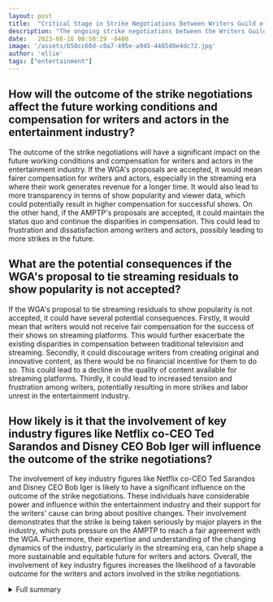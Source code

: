 ```yaml
---
layout: post
title:  "Critical Stage in Strike Negotiations Between Writers Guild of America and AMPTP"
description: "The ongoing strike negotiations between the Writers Guild of America (WGA) and the Alliance of Motion Picture and Television Producers (AMPTP) have reached a critical point."
date:   2023-08-16 00:50:29 -0400
image: '/assets/b50cc60d-c0a7-495e-a945-4485d0e4dc72.jpg'
author: 'ellie'
tags: ["entertainment"]
---
```


## How will the outcome of the strike negotiations affect the future working conditions and compensation for writers and actors in the entertainment industry?
The outcome of the strike negotiations will have a significant impact on the future working conditions and compensation for writers and actors in the entertainment industry. If the WGA's proposals are accepted, it would mean fairer compensation for writers and actors, especially in the streaming era where their work generates revenue for a longer time. It would also lead to more transparency in terms of show popularity and viewer data, which could potentially result in higher compensation for successful shows. On the other hand, if the AMPTP's proposals are accepted, it could maintain the status quo and continue the disparities in compensation. This could lead to frustration and dissatisfaction among writers and actors, possibly leading to more strikes in the future.

## What are the potential consequences if the WGA's proposal to tie streaming residuals to show popularity is not accepted?
If the WGA's proposal to tie streaming residuals to show popularity is not accepted, it could have several potential consequences. Firstly, it would mean that writers would not receive fair compensation for the success of their shows on streaming platforms. This would further exacerbate the existing disparities in compensation between traditional television and streaming. Secondly, it could discourage writers from creating original and innovative content, as there would be no financial incentive for them to do so. This could lead to a decline in the quality of content available for streaming platforms. Thirdly, it could lead to increased tension and frustration among writers, potentially resulting in more strikes and labor unrest in the entertainment industry.

## How likely is it that the involvement of key industry figures like Netflix co-CEO Ted Sarandos and Disney CEO Bob Iger will influence the outcome of the strike negotiations?
The involvement of key industry figures like Netflix co-CEO Ted Sarandos and Disney CEO Bob Iger is likely to have a significant influence on the outcome of the strike negotiations. These individuals have considerable power and influence within the entertainment industry and their support for the writers' cause can bring about positive changes. Their involvement demonstrates that the strike is being taken seriously by major players in the industry, which puts pressure on the AMPTP to reach a fair agreement with the WGA. Furthermore, their expertise and understanding of the changing dynamics of the industry, particularly in the streaming era, can help shape a more sustainable and equitable future for writers and actors. Overall, the involvement of key industry figures increases the likelihood of a favorable outcome for the writers and actors involved in the strike negotiations.


<details>
        <summary>Full summary</summary>
<p>The ongoing strike negotiations between the Writers Guild of America (WGA) and the Alliance of Motion Picture and Television Producers (AMPTP) have reached a critical point. The WGA did not offer significant concessions in response to the latest proposal from the AMPTP, and the two sides remain at odds on various items.</p>
<p>In a recent development, the WGA proposed a minimum staff size for TV writers, but was unimpressed with the offer to give showrunners hiring authority. Studio sources were optimistic about a potential deal, but the WGA negotiators cautioned against believing it was imminent.</p>
<p>One of the main points of contention is streaming residuals. The WGA wants to tie streaming residuals to show popularity, while streamers refuse to share viewership data. The AMPTP's latest offer included sharing the number of hours each show is viewed, but compensation would not be tied to that figure. The WGA continues to stand by its original proposal and is questioning whether 'hours' is the correct metric to use.</p>
<p>The strike negotiations have also been impacted by the involvement of key industry figures. Netflix co-CEO Ted Sarandos and Disney CEO Bob Iger have taken a personal interest in seeking an end to the strike.</p>
<p>In addition to the issues surrounding residuals, the WGA is seeking a provision to honor other unions' picket lines, potentially delaying a return to work until the SAG-AFTRA strike is resolved. The AMPTP appears unwilling to accept this provision, and the WGA wants assurances that the union health plan will maintain funding and coverage.</p>
<p>The strike has had a significant impact on the industry, with productions being halted and delays predicted for the fall season. Hollywood writers have been on strike for over 100 days, demanding a fair contract and addressing disparities in the film and television industry.</p>
<p>Negotiations between the WGA and the AMPTP are ongoing, with both sides hoping for progress in the discussions. The outcome of these negotiations will have far-reaching implications for the future of the industry. Clarity on talks and progress is expected to be provided by the end of today.</p>
<p>As the strike continues, Hollywood actors have also joined the movement, with the Screen Actors Guild and American Federation of Television and Radio Artists (SAG-AFTRA) initiating a concurrent strike. This is the first time in over 60 years that both writers and actors have gone on strike concurrently, highlighting the widespread discontent within the industry.</p>
<p>Despite the challenges faced by the industry, there is hope for a resolution to the strike. The negotiations between the WGA and the AMPTP continue, and it is expected that both parties will work towards finding common ground and addressing the concerns raised by the writers and actors. The outcome of these negotiations will shape the future of the entertainment industry and determine the working conditions and compensation for its creatives.</p>
<p>In conclusion, the ongoing strike negotiations in Hollywood between the Writers Guild of America and the Alliance of Motion Picture and Television Producers have reached a critical stage. With issues surrounding streaming residuals, union picket lines, and healthcare funding, both sides must navigate through challenging terrain to find a resolution. The industry is watching closely as negotiations unfold, with hopes that an agreement will be reached to provide a fair and sustainable future for all involved parties.</p>
</details>